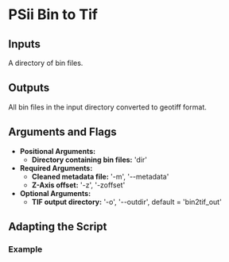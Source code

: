 # PSii Bin to Tif

## Inputs
A directory of bin files.

## Outputs
All bin files in the input directory converted to geotiff format.

## Arguments and Flags
* **Positional Arguments:**
    * **Directory containing bin files:** 'dir'
* **Required Arguments:**
    * **Cleaned metadata file:** '-m', '--metadata'
    * **Z-Axis offset:** '-z', '-zoffset'
* **Optional Arguments:**
    * **TIF output directory:** '-o', '--outdir', default = 'bin2tif_out'
       
## Adapting the Script
                                        
### Example
